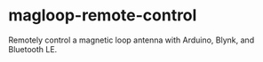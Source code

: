# magloop-remote-control
Remotely control a magnetic loop antenna with Arduino, Blynk, and Bluetooth LE.
